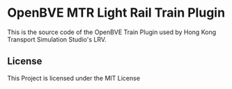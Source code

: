 # OpenBVE MTR Light Rail Train Plugin
This is the source code of the OpenBVE Train Plugin used by Hong Kong Transport Simulation Studio's LRV.

## License
This Project is licensed under the MIT License
